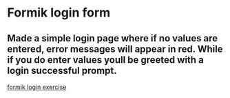 # Formik login form
## Made a simple login page where if no values are entered, error messages will appear in red. While if you do enter values youll be greeted with a login successful prompt.

<a href="https://bermudaog.github.io/formik-login-form/"> formik login exercise </a>
